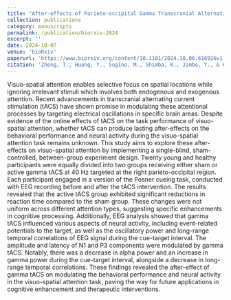 ```yaml
---
title: "After-effects of Parieto-occipital Gamma Transcranial Alternating Current Stimulation on Behavioral Performance and Neural Activity in Visuo-spatial Attention Task"
collection: publications
category: manuscripts
permalink: /publication/biorxiv-2024
excerpt: ''
date: 2024-10-07
venue: 'bioRxiv'
paperurl: 'https://www.biorxiv.org/content/10.1101/2024.10.06.616926v1'
citation: 'Zheng, T., Huang, Y., Sugino, M., Shimba, K., Jimbo, Y., & Kotani, K. (2024). After-Effects of Parieto-Occipital Gamma Transcranial Alternating Current Stimulation on Behavioral Performance and Neural Activity in Visuo-Spatial Attention Task. bioRxiv. https://doi.org/10.1101/2024.10.06.616926'
---
```


Visuo-spatial attention enables selective focus on spatial locations while ignoring irrelevant stimuli which involves both endogenous and exogenous attention. Recent advancements in transcranial alternating current stimulation (tACS) have shown promise in modulating these attentional processes by targeting electrical oscillations in specific brain areas. Despite evidence of the online effects of tACS on the task performance of visuo-spatial attention, whether tACS can produce lasting after-effects on the behavioral performance and neural activity during the visuo-spatial attention task remains unknown. This study aims to explore these after-effects on visuo-spatial attention by implementing a single-blind, sham-controlled, between-group experiment design. Twenty young and healthy participants were equally divided into two groups receiving either sham or active gamma tACS at 40 Hz targeted at the right parieto-occipital region. Each participant engaged in a version of the Posner cueing task, conducted with EEG recording before and after the tACS intervention. The results revealed that the active tACS group exhibited significant reductions in reaction time compared to the sham group. These changes were not uniform across different attention types, suggesting specific enhancements in cognitive processing. Additionally, EEG analysis showed that gamma tACS influenced various aspects of neural activity, including event-related potentials to the target, as well as the oscillatory power and long-range temporal correlations of EEG signal during the cue-target interval. The amplitude and latency of N1 and P3 components were modulated by gamma tACS. Notably, there was a decrease in alpha power and an increase in gamma power during the cue-target interval, alongside a decrease in long-range temporal correlations. These findings revealed the after-effect of gamma tACS on modulating the behavioral performance and neural activity in the visuo-spatial attention task, paving the way for future applications in cognitive enhancement and therapeutic interventions.
